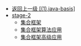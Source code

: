 - [返回上一级 [(1).java-basis]](java-notes/(1).java-basis/)
- [stage-2](java-notes/(1).java-basis/stage-2/)
  - [集合框架](java-notes/(1).java-basis/stage-2/集合框架.md)
  - [集合框架算法应用](java-notes/(1).java-basis/stage-2/集合框架算法应用.md)
  - [集合框架高级应用](java-notes/(1).java-basis/stage-2/集合框架高级应用.md)
